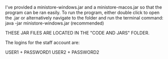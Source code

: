 I've provided a ministore-windows.jar and a ministore-macos.jar so that the program can be ran easily. To run the program, either double click to open the .jar or alternatively navigate to the folder and run the terminal command: java -jar ministore-windows.jar (recommended)

THESE JAR FILES ARE LOCATED IN THE "CODE AND JARS" FOLDER.

The logins for the staff account are:

USER1 + PASSWORD1
USER2 + PASSWORD2
